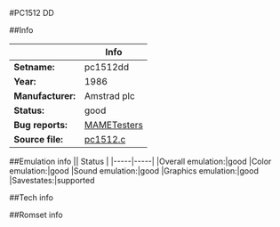 #PC1512 DD

##Info

||Info|
|-----|-----|
|**Setname:**|pc1512dd
|**Year:**|1986
|**Manufacturer:**|Amstrad plc
|**Status:**|good
|**Bug reports:**|[MAMETesters](http://mametesters.org/view_all_set.php?type=1&temporary=y&search=pc1512.c)
|**Source file:**|[pc1512.c](https://github.com/mamedev/mame/blob/master/src/mess/drivers/pc1512.c)

##Emulation info
|| Status |
|-----|-----|
|Overall emulation:|good
|Color emulation:|good
|Sound emulation:|good
|Graphics emulation:|good
|Savestates:|supported

##Tech info

##Romset info

<!--- START OF EDITED COMMENT DO NOT TOUCH TEXT ABOVE-->
